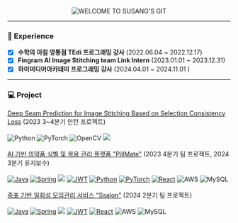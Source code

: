 <div align="center">
  <img src="https://capsule-render.vercel.app/api?type=soft&color=auto&text=WELCOME%20TO%20SU'S%20GIT&fontSize=40&animation=twinkling" alt="WELCOME TO SUSANG'S GIT">
</div>
<hr>

### :running: Experience 
- [x] **수학의 아침 영통점 TEdi 프로그래밍 강사** (2022.06.04 ~ 2022.12.17)
- [X] **Fingram AI Image Stitching team Link Intern** (2023.01.01 ~ 2023.12.31)
- [x] **하이미디어아카데미 프로그래밍 강사** (2024.04.01 ~ 2024.11.01 )
<hr>

### :computer: Project
[Deep Seam Prediction for Image Stitching Based on Selection Consistency Loss](https://github.com/YOOSUSANG/Deep-Seam-Prediction) (2023 3~4분기 인턴 프로젝트)
<br>
<br>
![Python](https://img.shields.io/badge/python-3670A0?style=for-the-badge&logo=python&logoColor=ffdd54) 
![PyTorch](https://img.shields.io/badge/PyTorch-%23EE4C2C.svg?style=for-the-badge&logo=PyTorch&logoColor=white)
![OpenCV](https://img.shields.io/badge/opencv-%23white.svg?style=for-the-badge&logo=opencv&logoColor=white) 
<img src="https://img.shields.io/badge/Anaconda-44A833?style=flat-square&logo=Anaconda&logoColor=white"/>
<br>
<br>
[AI 기반 의약품 식별 및 복용 관리 플랫폼 "PillMate"](https://github.com/YOOSUSANG/pillMate) (2023 4분기 팀 프로젝트, 2024 3분기 유지보수)
<br>
<br>
[![Java](https://img.shields.io/badge/java-%23ED8B00.svg?style=for-the-badge&logo=openjdk&logoColor=white)](https://example.com)
[![Spring](https://img.shields.io/badge/spring-%236DB33F.svg?style=for-the-badge&logo=spring&logoColor=white)](https://example.com)
[<img src="https://img.shields.io/badge/springboot-6DB33F?style=for-the-badge&logo=springboot&logoColor=white">](https://example.com)
[![JWT](https://img.shields.io/badge/JWT-black?style=for-the-badge&logo=JSON%20web%20tokens)](https://example.com)
[![Python](https://img.shields.io/badge/python-3670A0?style=for-the-badge&logo=python&logoColor=ffdd54)](https://example.com)
[![PyTorch](https://img.shields.io/badge/PyTorch-%23EE4C2C.svg?style=for-the-badge&logo=PyTorch&logoColor=white)](https://example.com)
[![React](https://img.shields.io/badge/react-%2320232a.svg?style=for-the-badge&logo=react&logoColor=%2361DAFB)](https://example.com)
![AWS](https://img.shields.io/badge/AWS-%23FF9900.svg?style=for-the-badge&logo=amazon-aws&logoColor=white)
![MySQL](https://img.shields.io/badge/mysql-4479A1.svg?style=for-the-badge&logo=mysql&logoColor=white)
<br>
<br>
[증표 기반 일회성 모임관리 서비스 "Ssalon"](https://github.com/lee1684/SKYTeam/tree/back-end) (2024 2분기 팀 프로젝트)
<br>
<br>
[![Java](https://img.shields.io/badge/java-%23ED8B00.svg?style=for-the-badge&logo=openjdk&logoColor=white)](https://example.com)
[![Spring](https://img.shields.io/badge/spring-%236DB33F.svg?style=for-the-badge&logo=spring&logoColor=white)](https://example.com)
[<img src="https://img.shields.io/badge/springboot-6DB33F?style=for-the-badge&logo=springboot&logoColor=white">](https://example.com)
[![JWT](https://img.shields.io/badge/JWT-black?style=for-the-badge&logo=JSON%20web%20tokens)](https://example.com)
[![React](https://img.shields.io/badge/react-%2320232a.svg?style=for-the-badge&logo=react&logoColor=%2361DAFB)](https://example.com)
![AWS](https://img.shields.io/badge/AWS-%23FF9900.svg?style=for-the-badge&logo=amazon-aws&logoColor=white)
![MySQL](https://img.shields.io/badge/mysql-4479A1.svg?style=for-the-badge&logo=mysql&logoColor=white)
<br>
<br>
